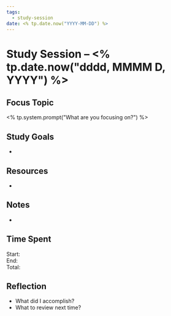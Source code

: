 ```yaml
---
tags:
  - study-session
date: <% tp.date.now("YYYY-MM-DD") %>
---
```


# Study Session – <% tp.date.now("dddd, MMMM D, YYYY") %>

## Focus Topic
<% tp.system.prompt("What are you focusing on?") %>

## Study Goals
- 

## Resources
- 

## Notes
- 

## Time Spent
Start:  
End:  
Total:  

## Reflection
- What did I accomplish?
- What to review next time?
